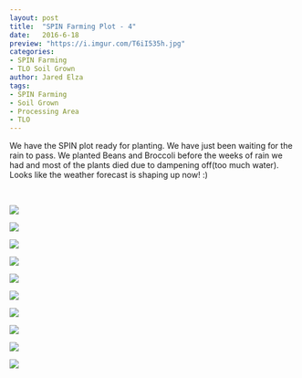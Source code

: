 ```yaml
---
layout: post
title:  "SPIN Farming Plot - 4"
date:   2016-6-18
preview: "https://i.imgur.com/T6iI535h.jpg"
categories:
- SPIN Farming
- TLO Soil Grown
author: Jared Elza
tags: 
- SPIN Farming
- Soil Grown
- Processing Area
- TLO
---
```

We have the SPIN plot ready for planting. We have just been waiting for the rain to pass. We planted Beans and Broccoli before the weeks of rain we had and most of the plants died due to dampening off(too much water). Looks like the weather forecast is shaping up now! :)

<br>

[![](https://i.imgur.com/QoNiM4uh.jpg)](https://i.imgur.com/QoNiM4u.jpg)

[![](https://i.imgur.com/SvRGy4bh.jpg)](https://i.imgur.com/SvRGy4b.jpg)

[![](https://i.imgur.com/28lotEMh.jpg)](https://i.imgur.com/28lotEM.jpg)

[![](https://i.imgur.com/NNSsA8Qh.jpg)](https://i.imgur.com/NNSsA8Q.jpg)

[![](https://i.imgur.com/8Kha49oh.jpg)](https://i.imgur.com/8Kha49o.jpg)

[![](https://i.imgur.com/NDDPUGRh.jpg)](https://i.imgur.com/NDDPUGR.jpg)

[![](https://i.imgur.com/GMrXTGCh.jpg)](https://i.imgur.com/GMrXTGC.jpg)

[![](https://i.imgur.com/c1gZfjXh.jpg)](https://i.imgur.com/c1gZfjX.jpg)

[![](https://i.imgur.com/VZ03newh.jpg)](https://i.imgur.com/VZ03new.jpg)

[![](https://i.imgur.com/T6iI535h.jpg)](https://i.imgur.com/T6iI535.jpg)